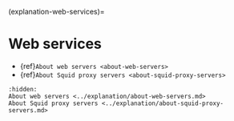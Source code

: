 (explanation-web-services)=

# Web services

* {ref}`About web servers <about-web-servers>`
* {ref}`About Squid proxy servers <about-squid-proxy-servers>`

```{toctree}
:hidden:
About web servers <../explanation/about-web-servers.md>
About Squid proxy servers <../explanation/about-squid-proxy-servers.md>
```